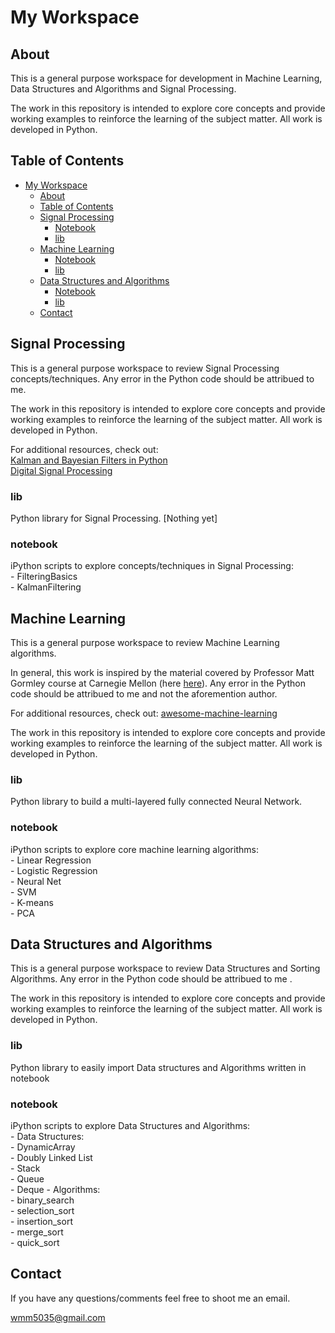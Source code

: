 # My Workspace

## About
This is a general purpose workspace for development in Machine Learning, Data Structures and Algorithms and Signal Processing.

The work in this repository is intended to explore core concepts and provide working examples to reinforce the learning of the subject matter.  All work is developed in Python.

## Table of Contents
- [My Workspace](#my-workspace)
  * [About](#about)
  * [Table of Contents](#table-of-contents)
  * [Signal Processing](#signal-processing)
      + [Notebook](#notebook)
      + [lib](#lib)
  * [Machine Learning](#machine-learning)
      + [Notebook](#notebook)
      + [lib](#lib)
  * [Data Structures and Algorithms](#data-structures-and-algorithms)
      + [Notebook](#notebook)
      + [lib](#lib)
  * [Contact](#contact)

## Signal Processing
This is a general purpose workspace to review Signal Processing concepts/techniques.
Any error in the Python code should be attribued to me.

The work in this repository is intended to explore core concepts and provide working examples to reinforce the learning of the subject matter.  All work is developed in Python.


For additional resources, check out:
<br>
[Kalman and Bayesian Filters in Python](https://github.com/rlabbe/Kalman-and-Bayesian-Filters-in-Python)
<br>
[Digital Signal Processing](https://github.com/spatialaudio/digital-signal-processing-lecture/tree/master/)

### lib
Python library for Signal Processing. [Nothing yet]

### notebook
iPython scripts to explore concepts/techniques in Signal Processing:
<br>
    - FilteringBasics
<br>
    - KalmanFiltering

## Machine Learning
This is a general purpose workspace to review Machine Learning algorithms.

In general, this work is inspired by the material covered by Professor Matt Gormley course at Carnegie Mellon (here [here](http://www.cs.cmu.edu/~mgormley/courses/10601-s17/index.html)). Any error in the Python code should be attribued to me and not the aforemention author.

For additional resources, check out:
[awesome-machine-learning](https://github.com/josephmisiti/awesome-machine-learning)

The work in this repository is intended to explore core concepts and provide working examples to reinforce the learning of the subject matter.  All work is developed in Python.
### lib
Python library to build a multi-layered fully connected Neural Network.

### notebook
iPython scripts to explore core machine learning algorithms:
<br>
    - Linear Regression
<br>
    - Logistic Regression
<br>
    - Neural Net
<br>
    - SVM
<br>
    - K-means
<br>
    - PCA

## Data Structures and Algorithms
This is a general purpose workspace to review Data Structures and Sorting Algorithms.
Any error in the Python code should be attribued to me .

The work in this repository is intended to explore core concepts and provide working examples to reinforce the learning of the subject matter.  All work is developed in Python.
### lib
Python library to easily import Data structures and Algorithms written in notebook

### notebook
iPython scripts to explore Data Structures and Algorithms:
<br>
    - Data Structures:
    <br>
        - DynamicArray
        <br>
        - Doubly Linked List
        <br>
        - Stack
        <br>
        - Queue
        <br>
        - Deque
    - Algorithms:
    <br>
        - binary_search
        <br>
        - selection_sort
        <br>
        - insertion_sort
        <br>
        - merge_sort
        <br>
        - quick_sort

## Contact
If you have any questions/comments feel free to shoot me an email.

[wmm5035@gmail.com](mailto:wmm5035@gmail.com) <br>
